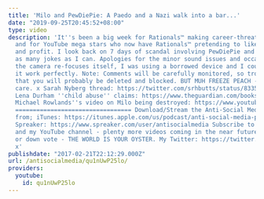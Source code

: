 ```yaml
---
title: 'Milo and PewDiePie: A Paedo and a Nazi walk into a bar...'
date: "2019-09-25T20:45:52+08:00"
type: video
description: 'It''s been a big week for Rationals™ making career-threatening statements,
  and for YouTube mega stars who now have Rationals™ pretending to like them for attention
  and profit. I look back on 7 days of scandal involving PewDiePie and Milo, using
  as many jokes as I can. Apologies for the minor sound issues and occasional times
  the camera re-focuses itself, I was using a borrowed device and I couldn''t make
  it work perfectly. Note: Comments will be carefully monitored, so trolls beware
  that you will probably be deleted and blocked. BUT MUH FREEZE PEACH - Yeah, I don''t
  care. x Sarah Nyberg thread: https://twitter.com/srhbutts/status/833553108995301377
  Lena Durham ''child abuse'' claims: https://www.theguardian.com/books/2014/nov/05/lena-dunham-statement-abuse-claims
  Michael Rowlands''s video on Milo being destroyed: https://www.youtube.com/watch?v=1zeW1caHU5U&t=3s
  ================================= Download/Stream the Anti-Social Media Podcast
  from; iTunes: https://itunes.apple.com/us/podcast/anti-social-media-podcast/id1076431995?mt=2
  Spreaker: https://www.spreaker.com/user/antisocialmedia Subscribe to the podcast
  and my YouTube channel - plenty more videos coming in the near future. Like, comment
  or down vote - THE WORLD IS YOUR OYSTER. My Twitter: https://twitter.com/ASM_Podcast
  x'
publishdate: "2017-02-21T22:12:29.000Z"
url: /antisocialmedia/qu1nUwP25lo/
providers:
  youtube:
    id: qu1nUwP25lo
---
```

